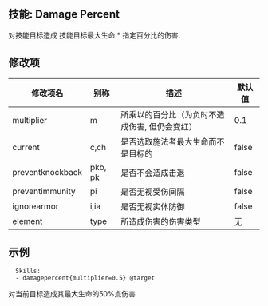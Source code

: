 技能: Damage Percent
--------------------------

对技能目标造成 技能目标最大生命 * 指定百分比的伤害.

修改项
----------

| 修改项名 | 别称    | 描述                                                                                                    | 默认值 |
|-----------|------------|----------------------------------------------------------------------------------------------------------------|---------------|
| multiplier           | m | 所乘以的百分比（为负时不造成伤害, 但仍会变红）         | 0.1    |
| current          | c,ch    | 是否选取施法者最大生命而不是目标的 | false   |
| preventknockback | pkb, pk | 是否不会造成击退   | false   |
| preventimmunity  | pi      | 是否无视受伤间隔   | false   |
| ignorearmor      | i,ia    | 是否无视实体防御 | false   |
| element | type | 所造成伤害的伤害类型 | 无 |

示例
--------

      Skills:
      - damagepercent{multiplier=0.5} @target

对当前目标造成其最大生命的50%点伤害